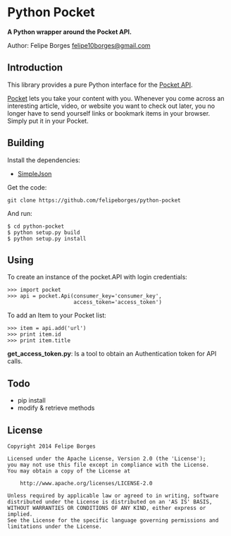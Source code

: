 # Python Pocket

**A Python wrapper around the Pocket API.**

Author: Felipe Borges <felipe10borges@gmail.com>

## Introduction

This library provides a pure Python interface for the [Pocket API](http://getpocket.com/developer/).

[Pocket](http://getpocket.com) lets you take your content with you. Whenever you come across an interesting article, video, or website you want to check out later, you no longer have to send yourself links or bookmark items in your browser. Simply put it in your Pocket. 

## Building

Install the dependencies:

- [SimpleJson](http://cheeseshop.python.org/pypi/simplejson)

Get the code:

```
git clone https://github.com/felipeborges/python-pocket
```

And run:

```
$ cd python-pocket
$ python setup.py build
$ python setup.py install
```

## Using

To create an instance of the pocket.API with login credentials:

```
>>> import pocket
>>> api = pocket.Api(consumer_key='consumer_key',
                     access_token='access_token')
```

To add an Item to your Pocket list:

```
>>> item = api.add('url')
>>> print item.id
>>> print item.title
```

**get_access_token.py**: Is a tool to obtain an Authentication token for API calls.

## Todo

- pip install
- modify & retrieve methods

## License

```
Copyright 2014 Felipe Borges

Licensed under the Apache License, Version 2.0 (the 'License');
you may not use this file except in compliance with the License.
You may obtain a copy of the License at

    http://www.apache.org/licenses/LICENSE-2.0

Unless required by applicable law or agreed to in writing, software
distributed under the License is distributed on an 'AS IS' BASIS,
WITHOUT WARRANTIES OR CONDITIONS OF ANY KIND, either express or implied.
See the License for the specific language governing permissions and
limitations under the License.
```
